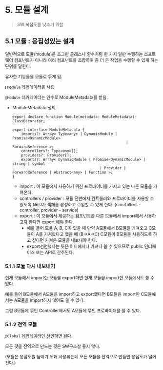 # 5. 모듈 설계

> SW 복잡도를 낮추기 위함
> 

## 5.1 모듈 : 응집성있는 설계

일반적으로 모듈(module)은 조그만 클래스나 함수처럼 한 가지 일만 수행하는 소프트웨어 컴포넌트가 아니라 여러 컴포넌트를 조합하여 좀 더 큰 작업을 수행할 수 있게 하는 단위를 말한다. 

유사한 기능들을 모듈로 묶게 됨.

`@Module` 데커레이터를 사용

`@Module` 데커레이터는 인수로 ModuleMetadata를 받음. 

- ModuleMetadata 정의
    
    ```tsx
    export declare function Module(metadata: ModuleMetadata): ClassDecorator;
    
    export interface ModuleMetadata {
        imports?: Array< Type<any> | DynamicModule | Promise<DynamicModule> 
    													| ForwardReference >;
        controllers?: Type<any>[];
        providers?: Provider[];
        exports?: Array< DynamicModule | Promise<DynamicModule> | string | symbol 
    										| Provider | ForwardReference | Abstract<any> | Function >;
    }
    ```
    
    - import : 이 모듈에서 사용하기 위한 프로바이더를 가지고 있는 다른 모듈을 가져온다.
    - controllers / provider : 모듈 전반에서 컨트롤러와 프로바이더를 사용할 수 있도록 Nest가 객체를 생성하고 주입할 수 있게 한다. (conrtollers - controller, provider - service)
    - export : 이 모듈에서 제공하는 컴포넌트를 다른 모듈에서 import해서 사용하고자 한다면 export 해야 한다.
        - 예를 들어 모듈 A, B, C가 있을 때 만약 A모듈에서 B모듈을 가져오고 C모듈이 A를 가져왔다고 했을 때 (B→A→C) C모듈이 B모듈을 사용하도록 하고 싶다면 가져온 모듈을 내보내야 한다.
        - export선언했다는 뜻은 어디에서나 가져다 쓸 수 있으므로 public 인터페이스 또는 API로 간주된다.

### 5.1.1 모듈 다시 내보내기

현재 모듈에서 import한 모듈을 export하면 현재 모듈을 import한 모듈에서도 쓸 수 있다. 

예를 들어 B모듈에서 A모듈을 import하고 export했다면 B모듈을 import한 C모듈에서는 A모듈을 import하지 않아도 쓸 수 있다.

그럼 B모듈에 묶인 Controller에서도 A모듈에 묶인 프로바이더를 쓸 수 있다.

### 5.1.2 전역 모듈

`@Global` 데커레이터만 선언하면 된다. 

모든 것을 전역으로 만드는 것은 SW구조상 좋지 않다.

(모듈은 응집도를 높이기 위해 사용되는데 모든 모듈을 전역으로 만들면 응집도가 떨어진다.)